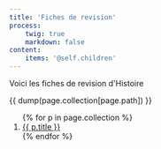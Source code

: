 ```yaml
---
title: 'Fiches de revision'
process:
    twig: true
    markdown: false
content:
    items: '@self.children'
---
```


Voici les fiches de revision d'Histoire

{{ dump(page.collection[page.path]) }}

<ol>
{% for p in page.collection %}
    <li><a href="{{ '' }}">{{ p.title }}</a></li>
{% endfor %}
</ol>